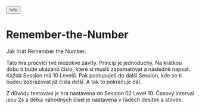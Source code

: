 <button class="nav-item"><a role="button" title="Informace" onclick='alert("\nJak hrát Remember the Number\n\nTato hra procvičí tvé mozokvé závity. Princip je jednoduchý. Na krátkou dobu ti bude ukázáno číslo, které si musíš zapamatovat a následně napsat. Každá Session má 10 Levelů. Pak postupuješ do další Session, kde se ti budou zobrazovat již čísla delší. A tak to pokračuje dál.\n\nPS: Z důvodu testovaní je hra nastavena do Session 02 Level 10. Časový interval jsou 2s a délka náhodných čísel je nastavena v řádech desítek a stovek.");'>Info</a></button>
# Remember-the-Number
Jak hrát Remember the Number.

Tato hra procvičí tvé mozokvé závity. Princip je jednoduchý. Na krátkou dobu ti bude ukázáno číslo, které si musíš zapamatovat a následně napsat. 
Každá Session má 10 Levelů. Pak postupuješ do další Session, kde se ti budou zobrazovat již čísla delší. A tak to pokračuje dál.

Z důvodu testovaní je hra nastavena do Session 02 Level 10. Časový interval jsou 2s a délka náhodných čísel je nastavena v řádech desítek a stovek.

